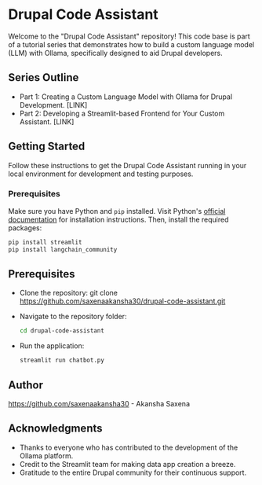 # Drupal Code Assistant

Welcome to the "Drupal Code Assistant" repository! This code base is part of a tutorial series that demonstrates how to build a custom language model (LLM) with Ollama, specifically designed to aid Drupal developers.

## Series Outline

  - Part 1: Creating a Custom Language Model with Ollama for Drupal Development. [LINK]
  - Part 2: Developing a Streamlit-based Frontend for Your Custom Assistant. [LINK]

## Getting Started

  Follow these instructions to get the Drupal Code Assistant running in your local environment for development and testing purposes.

### Prerequisites

  Make sure you have Python and `pip` installed. Visit Python's [official documentation](https://www.python.org/downloads/) for installation instructions. Then, install the required packages:

  ```bash
  pip install streamlit
  pip install langchain_community
  ```

## Prerequisites

  * Clone the repository:
    git clone https://github.com/saxenaakansha30/drupal-code-assistant.git

  * Navigate to the repository folder:
    ```bash
    cd drupal-code-assistant
    ```
  * Run the application:
    ```bash
    streamlit run chatbot.py
    ```

## Author
  <https://github.com/saxenaakansha30> - Akansha Saxena

## Acknowledgments
  * Thanks to everyone who has contributed to the development of the Ollama platform.
  * Credit to the Streamlit team for making data app creation a breeze.
  * Gratitude to the entire Drupal community for their continuous support.
